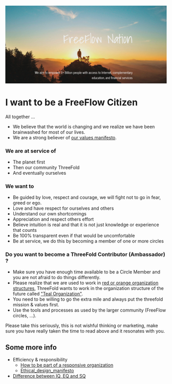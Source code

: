 ![](img/freeflownation_intro.jpg)

# I want to be a FreeFlow Citizen

All together ...

- We believe that the world is changing and we realize we have been brainwashed for most of our lives.
- We are a strong believer of [our values manifesto](https://www.freeflownation.org/manifesto.html).

### We are at service of

- The planet first
- Then our community ThreeFold
- And eventually ourselves

### We want to 

- Be guided by love, respect and courage, we will fight not to go in fear, greed or ego.
- Love and have respect for ourselves and others
- Understand our own shortcomings
- Appreciation and respect others effort
- Believe intuition is real and that it is not just knowledge or experience that counts
- Be 100% transparent even if that would be uncomfortable
- Be at service, we do this by becoming a member of one or more circles

### Do you want to become a ThreeFold Contributor (Ambassador) ?

- Make sure you have enough time available to be a Circle Member and you are not afraid to do things differently.
- Please realize that we are used to work in [red or orange organization structures](notes_on_reinventing_organizations), ThreeFold wants to work in the organization structure of the future called ["Teal Organization"](teal_organization_intro).
- You need to be willing to go the extra mile and always put the threefold mission & values first.
- Use the tools and processes as used by the larger community (FreeFlow circles, ...).

Please take this seriously, this is not wishful thinking or marketing, make sure you have really taken the time to read above and it resonates with you.

## Some more info

- Efficiency & responsibility
    - [How to be part of a responsive organization](responsive_org_manifesto)
    - [Ethical_design_manifesto](ethical_design_manifesto)
- [Difference between IQ, EQ and SQ](iq_eq_sq)